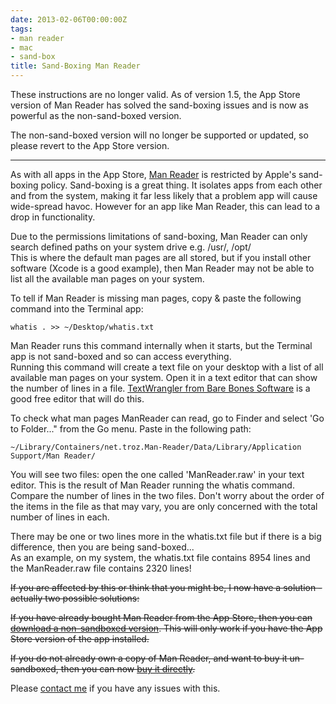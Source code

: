 ```yaml
---
date: 2013-02-06T00:00:00Z
tags:
- man reader
- mac
- sand-box
title: Sand-Boxing Man Reader
---
```


These instructions are no longer valid. As of version 1.5, the App Store version
of Man Reader has solved the sand-boxing issues and is now as powerful as the
non-sand-boxed version.

The non-sand-boxed version will no longer be supported or updated, so please
revert to the App Store version.

---

As with all apps in the App Store, [Man Reader][1] is restricted by Apple's
sand-boxing policy. Sand-boxing is a great thing. It isolates apps from each
other and from the system, making it far less likely that a problem app will
cause wide-spread havoc. However for an app like Man Reader, this can lead to a
drop in functionality.

Due to the permissions limitations of sand-boxing, Man Reader can only search
defined paths on your system drive e.g. /usr/, /opt/\
This is where the default man pages are all stored, but if you install other software
(Xcode is a good example), then Man Reader may not be able to list all the available
man pages on your system.

To tell if Man Reader is missing man pages, copy & paste the following command
into the Terminal app:

    whatis . >> ~/Desktop/whatis.txt

Man Reader runs this command internally when it starts, but the Terminal app is
not sand-boxed and so can access everything.\
Running this command will create a text file on your desktop with a list of all available
man pages on your system. Open it in a text editor that can show the number of lines
in a file. [TextWrangler from Bare Bones Software][2] is a good free editor that
will do this.

To check what man pages ManReader can read, go to Finder and select 'Go to
Folder..." from the Go menu. Paste in the following path:

    ~/Library/Containers/net.troz.Man-Reader/Data/Library/Application Support/Man Reader/

You will see two files: open the one called 'ManReader.raw' in your text editor.
This is the result of Man Reader running the whatis command. Compare the number
of lines in the two files. Don't worry about the order of the items in the file
as that may vary, you are only concerned with the total number of lines in each.

There may be one or two lines more in the whatis.txt file but if there is a big
difference, then you are being sand-boxed...\
As an example, on my system, the whatis.txt file contains 8954 lines and the ManReader.raw
file contains 2320 lines!

<del>If you are affected by this or think that you might be, I now have a
solution - actually two possible solutions:</del>

<del>If you have already bought Man Reader from the App Store, then you can
[download a non-sandboxed version][3]. This will only work if you have the App
Store version of the app installed.</del>

<del>If you do not already own a copy of Man Reader, and want to buy it
un-sandboxed, then you can now [buy it directly][4].</del>

Please [contact me][5] if you have any issues with this.

[1]: /manreader/
[2]: http://www.barebones.com/products/textwrangler/
[3]: #
[4]: #
[5]: mailto:sarah@troz.net?subject=Man%20Reader%20and%20Sand-Boxing
